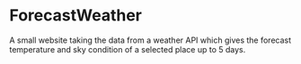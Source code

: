 # ForecastWeather
A small website taking the data from a weather API which gives the forecast temperature and sky condition of a selected place up to 5 days.

